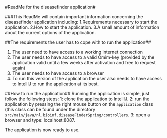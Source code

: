 #ReadMe for the diseasefinder application#

###This ReadMe will contain important information concerning the diseasefinder application including:
1.Requirements necessary to start the application.
2.How to start the application.
3.A small amount of information about the current options of the application. 

##The requirements the user has to cope with to run the application##
1. The user need to have access to a working internet connection
2. The user needs to have access to a valid Omim-key (provided by the application valid until a few weeks after activation and free to request again)
3. The user needs to have access to a browser
4. To run this version of the application the user also needs to have access to IntellIJ to run the application at its best.

##How to run the application##
Running the application is simple, just follow the following steps: 
1: clone the application to IntellIJ. 2: run the application by pressing the right mouse button on the ```application``` class (this class can be found under the directory ```src/main/java/nl.bioinf.diseaseFinderSpring/controllers```.
3: open a browser and type: localhost:8087.

The application is now ready to use.
